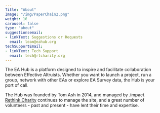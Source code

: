 ```yaml
---
Title: "About"
Image: "/img/PaperChain2.png"
weight: 10
carousel: false
type: "about"
suggestionsemail:
- linkText: Suggestions or Requests
  email: lean@eahub.org
techSupportEmail:
- linkText: Tech Support
  email: tech@rtcharity.org
---
```


The EA Hub is a platform designed to inspire and facilitate collaboration between Effective Altruists. Whether you want to launch a project, run a group, network with other EAs or explore EA Survey data, the Hub is your port of call.

The Hub was founded by Tom Ash in 2014, and managed by .impact. <a href="https://rtcharity.org/">Rethink Charity</a> continues to manage the site, and a great number of volunteers - past and present - have lent their time and expertise.
